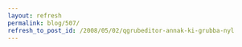 ```yaml
---
layout: refresh
permalink: blog/507/
refresh_to_post_id: /2008/05/02/qgrubeditor-annak-ki-grubba-nyl
---
```

